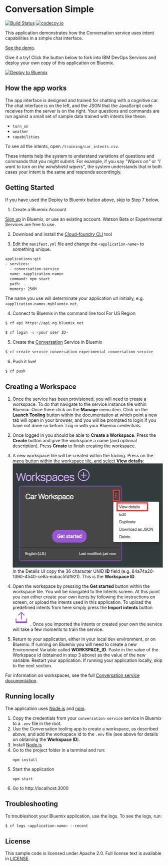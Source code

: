 # Conversation Simple
[![Build Status](https://travis-ci.org/watson-developer-cloud/conversation-simple.svg?branch=master)](http://travis-ci.org/watson-developer-cloud/conversation-simple)
[![codecov.io](https://codecov.io/github/watson-developer-cloud/conversation-simple/coverage.svg?branch=master)](https://codecov.io/github/watson-developer-cloud/conversation-simple?branch=master)


This application demonstrates how the Conversation service uses intent capabilities in a simple chat interface.

[See the demo](http://conversation-simple-node-app-doc.mybluemix.net/).

Give it a try! Click the button below to fork into IBM DevOps Services and deploy your own copy of this application on Bluemix.

[![Deploy to Bluemix](https://bluemix.net/deploy/button.png)](https://bluemix.net/deploy?repository=https://github.com/watson-developer-cloud/conversation-simple)

## How the app works
The app interface is designed and trained for chatting with a cognitive car. The chat interface is on the left, and the
JSON that the JavaScript code receives from the server is on the right. Your questions and commands are run against a
small set of sample data trained with intents like these:

* `turn_on`
* `weather`
* `capabilities`

To see all the intents, open `/training/car_intents.csv`.

These intents help the system to understand variations of questions and commands that you might submit.
For example, if you say *"Wipers on"* or *"I want to turn on the windshield wipers"*, the system
understands that in both cases your intent is the same and responds accordingly.

## Getting Started
If you have used the Deploy to Bluemix button above, skip to Step 7 below.  

1. Create a Bluemix Account

  [Sign up][sign_up] in Bluemix, or use an existing account. Watson Beta or Experimental Services are free to use.

2. Download and install the [Cloud-foundry CLI][cloud_foundry] tool

3. Edit the `manifest.yml` file and change the `<application-name>` to something unique.
  ```none
  applications:git 
  - services:
    - conversation-service
    name: <application-name>
    command: npm start
    path: .
    memory: 256M
  ```

  The name you use will determinate your application url initially, e.g. `<application-name>.mybluemix.net`.

4. Connect to Bluemix in the command line tool
  For US Region
  ```sh
  $ cf api https://api.ng.bluemix.net
  ```

  ```sh
  $ cf login -u <your user ID>
  ```

5. Create the [Conversation][service_url] Service in Bluemix

  ```sh
  $ cf create-service conversation experimental conversation-service
  ```

6. Push it live!

  ```sh
  $ cf push
  ```  
  
## Creating a Workspace  
1. Once the service has been provisioned, you will need to create a workspace. To do that navigate to the service instance tile within 
Bluemix. Once there click on the **Manage** menu item. Click on the **Launch Tooling** button within the documentation at which point a new
tab will open in your browser, and you will be prompted to login if you have not done so before. Log in with your Bluemix credentials.  

2. Once logged in you should be able to **Create a Workspace**. Press the **Create** button and give the workspace a name (and optional 
description). Press **Create** to finish creating the workspace.  

3. A new workspace tile will be created within the tooling. Press on the _menu_ button within the workspace tile, and select **View details**: 
![Workpsace Details](readme_images/workspace_details.png "Workspace Details Menu")  
In the Details UI copy the 36 character UNID **ID** field (e.g. 84a74a20-1390-4540-ce8a-eabac5fdf921). This is the **Workspace ID**.  

4. Open the workspace by pressing the **Get started** button within the workspace tile. You will be navigated to the Intents screen.
At this point you can either create your own itents by following the instructions on screen, or upload the intents used in this application. 
To upload the predefined intents from here simply press the **Import intents** button 
![Import intents button](readme_images/import_intents.png "Import intents").
Once you imported the intents or created your own the service will take a few moments to train the service.  

5. Return to your application, either in your local dev environment, or on Bluemix. If running on Bluemix you will need to create a new 
Environment Variable called **WORKSPACE_ID**. Paste in the value of the Workspace id (obtained in step 3 above) as the value of the new variable.
Restart your application. If running your application locally, skip to the next section.  

For information on workspaces, see the full  [Conversation service  documentation](https://www.ibm.com/smarterplanet/us/en/ibmwatson/developercloud/doc/conversation/overview.shtml).

## Running locally

  The application uses [Node.js](http://nodejs.org/) and [npm](https://www.npmjs.com/).

1. Copy the credentials from your `conversation-service` service in Bluemix to a `.env` file in the root.
1. Use the Conversation tooling app to create a workspace, as described above, and add the workspace id to the `.env` file 
(see above for details on obtaining the **Workspace ID**).
1. Install [Node.js](http://nodejs.org/)
1. Go to the project folder in a terminal and run:
    ```
    npm install
    ```
1. Start the application
    ```
    npm start
    ```
6. Go to http://localhost:3000

## Troubleshooting

To troubleshoot your Bluemix application, use the logs. To see the logs, run:

  ```sh
  $ cf logs <application-name> --recent
  ```

## License

  This sample code is licensed under Apache 2.0. Full license text is available in [LICENSE](LICENSE).

[service_url]: http://www.ibm.com/smarterplanet/us/en/ibmwatson/developercloud/conversation.html
[cloud_foundry]: https://github.com/cloudfoundry/cli
[getting_started]: http://www.ibm.com/smarterplanet/us/en/ibmwatson/developercloud/doc/getting_started/
[sign_up]: https://console.ng.bluemix.net/registration/
